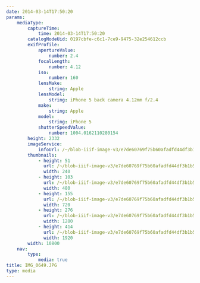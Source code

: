 ```yaml
---
date: 2014-03-14T17:50:20
params:
    mediaType:
        captureTime:
            time: 2014-03-14T17:50:20
        catalogNodeUid: 0197cbfe-c6c1-7ce9-9475-32e254612ccb
        exifProfile:
            apertureValue:
                number: 2.4
            focalLength:
                number: 4.12
            iso:
                number: 160
            lensMake:
                string: Apple
            lensModel:
                string: iPhone 5 back camera 4.12mm f/2.4
            make:
                string: Apple
            model:
                string: iPhone 5
            shutterSpeedValue:
                number: 1004.0162110280154
        height: 2332
        imageService:
            infoUrl: /~/blob-iiif-image-v3/e7de60769f75b60afadfd44df3b1b5735ad1425409238c069c44c91136148297/info.json
        thumbnails:
            - height: 51
              url: /~/blob-iiif-image-v3/e7de60769f75b60afadfd44df3b1b5735ad1425409238c069c44c91136148297/full/240%2C51/0/default.jpg
              width: 240
            - height: 103
              url: /~/blob-iiif-image-v3/e7de60769f75b60afadfd44df3b1b5735ad1425409238c069c44c91136148297/full/480%2C103/0/default.jpg
              width: 480
            - height: 155
              url: /~/blob-iiif-image-v3/e7de60769f75b60afadfd44df3b1b5735ad1425409238c069c44c91136148297/full/720%2C155/0/default.jpg
              width: 720
            - height: 276
              url: /~/blob-iiif-image-v3/e7de60769f75b60afadfd44df3b1b5735ad1425409238c069c44c91136148297/full/1280%2C276/0/default.jpg
              width: 1280
            - height: 414
              url: /~/blob-iiif-image-v3/e7de60769f75b60afadfd44df3b1b5735ad1425409238c069c44c91136148297/full/1920%2C414/0/default.jpg
              width: 1920
        width: 10800
    nav:
        type:
            media: true
title: IMG_0649.JPG
type: media
---
```

